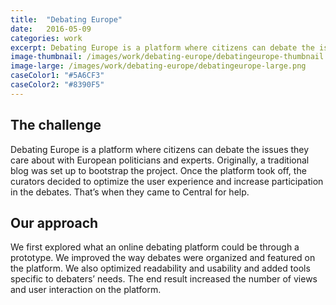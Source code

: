 ```yaml
---
title:  "Debating Europe"
date:   2016-05-09
categories: work
excerpt: Debating Europe is a platform where citizens can debate the issues they care about with European politicians and experts...
image-thumbnail: /images/work/debating-europe/debatingeurope-thumbnail.jpg
image-large: /images/work/debating-europe/debatingeurope-large.png
caseColor1: "#5A6CF3"
caseColor2: "#8390F5"
---
```


## The challenge

Debating Europe is a platform where citizens can debate the issues they care about with European politicians and experts. Originally, a traditional blog was set up to bootstrap the project. Once the platform took off, the curators decided to optimize the user experience and increase participation in the  debates. That’s when they came to Central for help.

## Our approach

We first explored what an online debating platform could be through a prototype. We improved the way debates were organized and featured on the platform. We also optimized readability and usability and added tools specific to debaters’ needs. The end result increased the number of views and user interaction on the platform.
